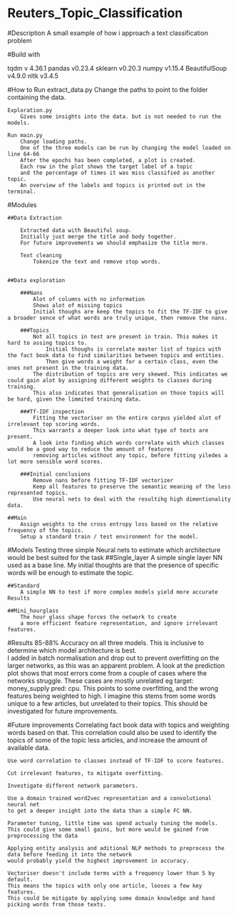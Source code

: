 # Reuters_Topic_Classification

#Description
A small example of how i approach a text classification problem

#Build with

tqdm v 4.36.1
pandas v0.23.4
sklearn v0.20.3
numpy v1.15.4
BeautifulSoup v4.9.0
nltk v3.4.5

#How to
    Run extract_data.py
        Change the paths to point to the folder containing the data.

    Exploration.py 
        Gives some insights into the data. but is not needed to run the models.

    Run main.py
        Change loading paths.
        One of the three models can be run by changing the model loaded on line 64-66
        After the epochs has been completed, a plot is created. 
        Each row in the plot shows the target label of a topic 
        and the percentage of times it was miss classified as another topic.
        An overview of the labels and topics is printed out in the terminal.

#Modules

    ##Data Extraction

        Extracted data with Beautiful soup.
        Initially just merge the title and body together. 
        For future improvements we should emphasize the title more.

        Text cleaning
            Tokenize the text and remove stop words.


    ##Data exploration

        ###Nans   
            Alot of columns with no information
            Shows alot of missing topics
            Initial thoughs are keep the topics to fit the TF-IDF to give a broader sence of what words are truly unique, then remove the nans.
        
        ###Topics
            Not all topics in test are present in train. This makes it hard to assing topics to.
                Initial thoughs is correlate master list of topics with the fact book data to find similarities between topics and entities. 
                Then give words a weight for a certain class, even the ones not present in the training data.
            The distribution of topics are very skewed. This indicates we could gain alot by assigning different weights to classes during training.
            This also indicates that generalisation on those topics will be hard, given the limmited training data.

        ###Tf-IDF inspection
            Fitting the vectoriser on the entire corpus yielded alot of irrelevant top scoring words. 
            This warrants a deeper look into what type of texts are present.
            A look into finding which words correlate with which classes would be a good way to reduce the amount of features
            removing articles without any topic, before fitting yiledes a lot more sensible word scores.

        ###Initial conclusions
            Remove nans before fitting TF-IDF vectorizer
            Keep all features to preserve the semantic meaning of the less represented topics.
            Use neural nets to deal with the resultihg high dimentionality data.

    ##Main
        Assign weights to the cross entropy loss based on the relative frequency of the topics.
        Setup a standard train / test environment for the model.


#Models
    Testing three simple Neural nets to estimate which architecture would be best suited for the task
    ##Single_layer
        A simple single layer NN used as a base line. 
        My initial thoughts are that the presence of specific words will be enough to estimate the topic.
 
    ##Standard
        A simple NN to test if more complex models yield more accurate Results

    ##Mini_hourglass
        The hour glass shape forces the network to create 
        a more efficient feature representation, and ignore irrelevant features. 


#Results
    85-88% Accuracy on all three models. This is inclusive to determine which model architecture is best.  
    I added in batch normalisation and drop out to prevent overfitting on the larger networks,
     as this was an apparent problem.
    A look at the prediction plot shows that most errors come from a couple of cases where the networks struggle.
    These cases are mostly unrelated eg target: money_supply pred: cpu.
    This points to some overfitting, and the wrong features being weighted to high. 
    I imagine this stems from some words unique to a few articles, but unrelated to their topics.
    This should be investigated for future improvements.


#Future improvements
    Correlating fact book data with topics and weighting words based on that.
    This correlation could also be used to identify the topics of some of the topic less articles,
    and increase the amount of available data.

    Use word correlation to classes instead of TF-IDF to score features.

    Cut irrelevant features, to mitigate overfitting.

    Investigate different network parameters.

    Use a domain trained word2vec representation and a convolutional neural net 
    to get a deeper insight into the data than a simple FC NN.

    Parameter tuning, little time was spend actualy tuning the models. 
    This could give some small gains, but more would be gained from preprocessing the data 

    Applying entity analysis and aditional NLP methods to preprocess the data before feeding it into the network 
    would probably yield the highest improvement in accuracy.

    Vectoriser doesn't include terms with a frequency lower than 5 by default.
    This means the topics with only one article, looses a few key features. 
    This could be mitigate by applying some domain knowledge and hand picking words from those texts.




    

